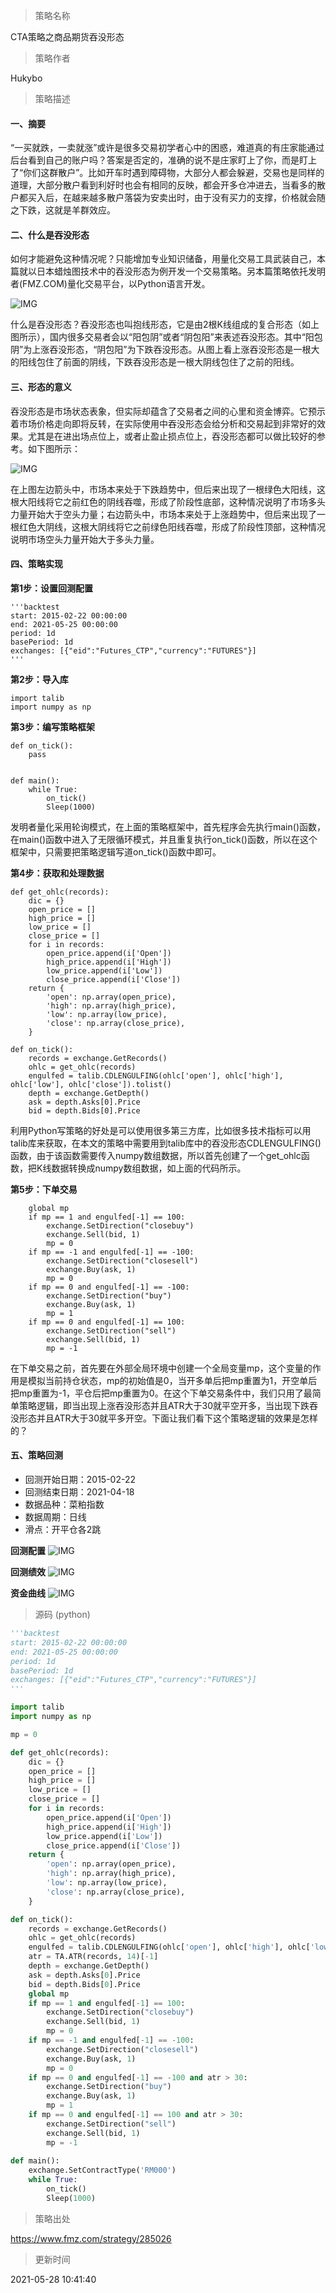 
> 策略名称

CTA策略之商品期货吞没形态

> 策略作者

Hukybo

> 策略描述

#### 一、摘要
“一买就跌，一卖就涨”或许是很多交易初学者心中的困惑，难道真的有庄家能通过后台看到自己的账户吗？答案是否定的，准确的说不是庄家盯上了你，而是盯上了“你们这群散户”。比如开车时遇到障碍物，大部分人都会躲避，交易也是同样的道理，大部分散户看到利好时也会有相同的反映，都会开多仓冲进去，当看多的散户都买入后，在越来越多散户落袋为安卖出时，由于没有买力的支撑，价格就会随之下跌，这就是羊群效应。

#### 二、什么是吞没形态
如何才能避免这种情况呢？只能增加专业知识储备，用量化交易工具武装自己，本篇就以日本蜡烛图技术中的吞没形态为例开发一个交易策略。另本篇策略依托发明者(FMZ.COM)量化交易平台，以Python语言开发。

 ![IMG](https://www.fmz.com/upload/asset/39a07874a00e6f61617a.png) 

什么是吞没形态？吞没形态也叫抱线形态，它是由2根K线组成的复合形态（如上图所示），国内很多交易者会以“阳包阴”或者“阴包阳”来表述吞没形态。其中“阳包阴”为上涨吞没形态，“阴包阳”为下跌吞没形态。从图上看上涨吞没形态是一根大的阳线包住了前面的阴线，下跌吞没形态是一根大阴线包住了之前的阳线。

#### 三、形态的意义
吞没形态是市场状态表象，但实际却蕴含了交易者之间的心里和资金博弈。它预示着市场价格走向即将反转，在实际使用中吞没形态会给分析和交易起到非常好的效果。尤其是在进出场点位上，或者止盈止损点位上，吞没形态都可以做比较好的参考。如下图所示：

 ![IMG](https://www.fmz.com/upload/asset/39c7972e2418c3efe882.png) 

在上图左边箭头中，市场本来处于下跌趋势中，但后来出现了一根绿色大阳线，这根大阳线将它之前红色的阴线吞噬，形成了阶段性底部，这种情况说明了市场多头力量开始大于空头力量；右边箭头中，市场本来处于上涨趋势中，但后来出现了一根红色大阴线，这根大阴线将它之前绿色阳线吞噬，形成了阶段性顶部，这种情况说明市场空头力量开始大于多头力量。

#### 四、策略实现
**第1步：设置回测配置**
```
'''backtest
start: 2015-02-22 00:00:00
end: 2021-05-25 00:00:00
period: 1d
basePeriod: 1d
exchanges: [{"eid":"Futures_CTP","currency":"FUTURES"}]
'''
```

**第2步：导入库**
```
import talib
import numpy as np
```

**第3步：编写策略框架**
```
def on_tick():
    pass


def main():
    while True:
        on_tick()
        Sleep(1000)
```
发明者量化采用轮询模式，在上面的策略框架中，首先程序会先执行main()函数，在main()函数中进入了无限循环模式，并且重复执行on_tick()函数，所以在这个框架中，只需要把策略逻辑写道on_tick()函数中即可。

**第4步：获取和处理数据**
```
def get_ohlc(records):
    dic = {}
    open_price = []
    high_price = []
    low_price = []
    close_price = []
    for i in records:
        open_price.append(i['Open'])
        high_price.append(i['High'])
        low_price.append(i['Low'])
        close_price.append(i['Close'])
    return {
        'open': np.array(open_price),
        'high': np.array(high_price),
        'low': np.array(low_price),
        'close': np.array(close_price),
    }

def on_tick():
    records = exchange.GetRecords()
    ohlc = get_ohlc(records)
    engulfed = talib.CDLENGULFING(ohlc['open'], ohlc['high'], ohlc['low'], ohlc['close']).tolist()
    depth = exchange.GetDepth()
    ask = depth.Asks[0].Price
    bid = depth.Bids[0].Price
```
利用Python写策略的好处是可以使用很多第三方库，比如很多技术指标可以用talib库来获取，在本文的策略中需要用到talib库中的吞没形态CDLENGULFING()函数，由于该函数需要传入numpy数组数据，所以首先创建了一个get_ohlc函数，把K线数据转换成numpy数组数据，如上面的代码所示。

**第5步：下单交易**
```
    global mp
    if mp == 1 and engulfed[-1] == 100:
        exchange.SetDirection("closebuy")
        exchange.Sell(bid, 1)
        mp = 0
    if mp == -1 and engulfed[-1] == -100:
        exchange.SetDirection("closesell")
        exchange.Buy(ask, 1)
        mp = 0
    if mp == 0 and engulfed[-1] == -100:
        exchange.SetDirection("buy")
        exchange.Buy(ask, 1)
        mp = 1
    if mp == 0 and engulfed[-1] == 100:
        exchange.SetDirection("sell")
        exchange.Sell(bid, 1)
        mp = -1
```
在下单交易之前，首先要在外部全局环境中创建一个全局变量mp，这个变量的作用是模拟当前持仓状态，mp的初始值是0，当开多单后把mp重置为1，开空单后把mp重置为-1，平仓后把mp重置为0。在这个下单交易条件中，我们只用了最简单策略逻辑，即当出现上涨吞没形态并且ATR大于30就平空开多，当出现下跌吞没形态并且ATR大于30就平多开空。下面让我们看下这个策略逻辑的效果是怎样的？

#### 五、策略回测

- 回测开始日期：2015-02-22
- 回测结束日期：2021-04-18
- 数据品种：菜粕指数
- 数据周期：日线
- 滑点：开平仓各2跳

**回测配置**
 ![IMG](https://www.fmz.com/upload/asset/39fd8e2c615495410ac1.png) 

**回测绩效**
 ![IMG](https://www.fmz.com/upload/asset/39e4b4a1569ac8126a82.png) 

**资金曲线**
 ![IMG](https://www.fmz.com/upload/asset/391e0b72219bbaf7fb65.png) 




> 源码 (python)

``` python
'''backtest
start: 2015-02-22 00:00:00
end: 2021-05-25 00:00:00
period: 1d
basePeriod: 1d
exchanges: [{"eid":"Futures_CTP","currency":"FUTURES"}]
'''

import talib
import numpy as np

mp = 0

def get_ohlc(records):
    dic = {}
    open_price = []
    high_price = []
    low_price = []
    close_price = []
    for i in records:
        open_price.append(i['Open'])
        high_price.append(i['High'])
        low_price.append(i['Low'])
        close_price.append(i['Close'])
    return {
        'open': np.array(open_price),
        'high': np.array(high_price),
        'low': np.array(low_price),
        'close': np.array(close_price),
    }

def on_tick():
    records = exchange.GetRecords()
    ohlc = get_ohlc(records)
    engulfed = talib.CDLENGULFING(ohlc['open'], ohlc['high'], ohlc['low'], ohlc['close']).tolist()
    atr = TA.ATR(records, 14)[-1]
    depth = exchange.GetDepth()
    ask = depth.Asks[0].Price
    bid = depth.Bids[0].Price
    global mp
    if mp == 1 and engulfed[-1] == 100:
        exchange.SetDirection("closebuy")
        exchange.Sell(bid, 1)
        mp = 0
    if mp == -1 and engulfed[-1] == -100:
        exchange.SetDirection("closesell")
        exchange.Buy(ask, 1)
        mp = 0
    if mp == 0 and engulfed[-1] == -100 and atr > 30:
        exchange.SetDirection("buy")
        exchange.Buy(ask, 1)
        mp = 1
    if mp == 0 and engulfed[-1] == 100 and atr > 30:
        exchange.SetDirection("sell")
        exchange.Sell(bid, 1)
        mp = -1
   
def main():
    exchange.SetContractType('RM000')
    while True:
        on_tick()
        Sleep(1000)

```

> 策略出处

https://www.fmz.com/strategy/285026

> 更新时间

2021-05-28 10:41:40
